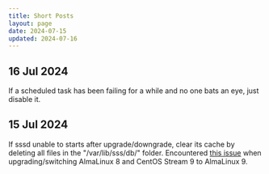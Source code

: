```yaml
---
title: Short Posts
layout: page
date: 2024-07-15
updated: 2024-07-16
---
```


## 16 Jul 2024

If a scheduled task has been failing for a while and no one bats an eye, just disable it.

## 15 Jul 2024

If sssd unable to starts after upgrade/downgrade, clear its cache by deleting all files in the "/var/lib/sss/db/" folder. Encountered [this issue](https://bugzilla.redhat.com/show_bug.cgi?id=1576597) when upgrading/switching AlmaLinux 8 and CentOS Stream 9 to AlmaLinux 9.
